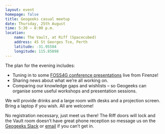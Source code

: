 ```yaml
---
layout: event
homepage: false
title: Geogeeks casual meetup
date: Thursday, 25th August
time: 5:30 – 8:00 p.m.
location:
    name: The Vault, at Riff (Spacecubed)
    address: 45 St Georges Tce, Perth
    latitude: -31.95584
    longitude: 115.85898
---
```

The plan for the evening includes:

* Tuning in to some [FOSS4G conference presentations](https://2022.foss4g.org/schedule_general.php#2022-08-25) live from Firenze!
* Sharing news about what we’re all working on.
* Comparing our knowledge gaps and wishlists – so Geogeeks can organise some useful workshops and presentation sessions.

We will provide drinks and a large room with desks and a projection screen. Bring a laptop if you wish. All are welcome!

No registration necessary, just meet us there! The Riff doors will lock and the Vault room doesn’t have great phone reception
so message us on the [Geogeeks Slack](https://join.slack.com/t/geogeeks/shared_invite/zt-13fnotoqb-YkyMTmvwZEB_nDUis_30hw)
or [email](mailto:geogeeks.perth@gmail.com) if you can’t get in.
